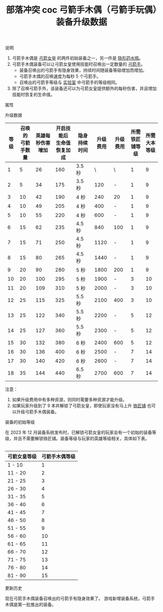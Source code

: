 ﻿---
title: "部落冲突 coc 弓箭手木偶（弓箭手玩偶）装备升级数据"
navTitle: "弓箭手木偶"
shownTitle: "弓箭手木偶（弓箭手玩偶）"
description: "弓箭手木偶是弓箭女皇的两件初始装备之一。弓箭手木偶装备可以让弓箭女皇使用技能时召唤出一定数量的弓箭手。召唤出的弓箭手等级与实验室中弓箭手的等级相同。除了召唤弓箭手外，该装备还可以为弓箭女皇提供额外的每秒伤害，并且增加技能时恢复的生命值。"
module: upgrade-home
imgFolder: home_heroes/0740
wiki: https://clashofclans.fandom.com/wiki/Archer_Puppet
canonical: /upgrade/0740-Archer-Puppet
---

<UnitInfo :folder="$frontmatter.imgFolder" imgSrc="Archer_Puppet_info.png" :imgAlt="$frontmatter.navTitle" />

<SmallTitle>说明</SmallTitle>

1. 弓箭手木偶是 [弓箭女皇](/upgrade/0201-Archer-Queen) 的两件初始装备之一，另一件是 [隐形药水瓶](/upgrade/0741-Invisibility-Vial)。
2. 弓箭手木偶装备可以让弓箭女皇使用技能时召唤出一定数量的 [弓箭手](/upgrade/0001-Archer)。
    - 装备召唤出的弓箭手有隐身效果，持续时间随装备等级增加而增加。
    - 弓箭手木偶的召唤速度为每秒 5 个弓箭手。
    - 召唤出的弓箭手等级与 [实验室](/upgrade/0483-Laboratory) 中弓箭手的等级相同。
3. 除了召唤弓箭手外，该装备还可以为弓箭女皇提供额外的每秒伤害，并且增加技能时恢复的生命值。

<SmallTitle>属性</SmallTitle>

<UnitProperties>
    <UnitProperty pKey="技能类型" pValue="主动技能" />
    <UnitProperty pKey="装备稀有度" pValue="普通" />
    <UnitProperty pKey="解锁要求" pValue="有女王即可" />
</UnitProperties>

<SmallTitle>升级数据</SmallTitle>

<script setup>
const tableExtraInfo = [
    {
        "column": 5,
        "type": "cost",
        "icon": "Shiny_Ore",
        "noGoldPass": true
    },
    {
        "column": 6,
        "type": "cost",
        "icon": "Glowy_Ore",
        "noGoldPass": true
    }
];
</script>

<UnitTable :tableExtraInfo="tableExtraInfo">

| 等级 |召唤的<br>弓箭手数量|英雄每秒伤害<br>增加|开启技能后<br>生命值恢复加成|隐身持续时间|升级费用|升级费用|所需<br>铁匠铺等级|所需<br>大本等级|
| ---- |       ---        |         ---       |            ---          |    ---    |   ---  |  ---  |       ---       |      ---     |
|   1  |         5        |         26        |            160          |   3.5 秒  |    \   |   \   |        1        |       9      |
|   2  |         5        |         34        |            175          |   3.5 秒  |   120  |   -   |        1        |       9      |
|   3  |        10        |         42        |            190          |     4 秒  |   240  |   20  |        1        |       9      |
|   4  |        10        |         49        |            205          |     4 秒  |   400  |   -   |        1        |       9      |
|   5  |        10        |         55        |            220          |     4 秒  |   600  |   -   |        1        |       9      |
|   6  |        15        |         62        |            235          |   4.5 秒  |   840  |  100  |        1        |       9      |
|   7  |        15        |         71        |            250          |   4.5 秒  |  1120  |   -   |        1        |       9      |
|   8  |        15        |         80        |            265          |   4.5 秒  |  1440  |   -   |        1        |       9      |
|   9  |        20        |         90        |            280          |     5 秒  |  1800  |  200  |        1        |       9      |
|  10  |        20        |        100        |            295          |     5 秒  |  1900  |   -   |        3        |      10      |
|  11  |        20        |        109        |            310          |     5 秒  |  2000  |   -   |        3        |      10      |
|  12  |        25        |        115        |            325          |   5.5 秒  |  2100  |  400  |        3        |      10      |
|  13  |        25        |        122        |            340          |   5.5 秒  |  2200  |   -   |        5        |      12      |
|  14  |        25        |        127        |            360          |   5.5 秒  |  2300  |   -   |        5        |      12      |
|  15  |        30        |        132        |            380          |     6 秒  |  2400  |  600  |        5        |      12      |
|  16  |        30        |        136        |            400          |     6 秒  |  2500  |   -   |        7        |      14      |
|  17  |        30        |        140        |            420          |     6 秒  |  2600  |   -   |        7        |      14      |
|  18  |        35        |        144        |            440          |   6.5 秒  |  2700  |  600  |        7        |      14      |
</UnitTable>

注意：

1. 如果升级费用中有多种资源，则同时需要多种资源才能升级。
2. 如果玩家升级到了 9 本并解锁了弓箭女皇，即使玩家没有马上升 [铁匠铺](/upgrade/0488-Blacksmith) 也可以升级弓箭手木偶装备。

<SmallTitle>装备的初始等级</SmallTitle>

在 2023 年 12 月装备系统发布时，已解锁弓箭女皇的玩家会有一个初始的装备等级，并且不需要解锁铁匠铺。装备等级与玩家的英雄等级相关，具体如下表。

<Table maxWidth="25rem">

| 弓箭女皇等级 | 弓箭手木偶等级 |
|     ---     |      ---     |
|    1 - 10   |       1      |
|   11 - 20   |       2      |
|   21 - 25   |       3      |
|   26 - 30   |       4      |
|   31 - 35   |       5      |
|   36 - 40   |       6      |
|   41 - 45   |       7      |
|   46 - 50   |       8      |
|   51 - 55   |       9      |
|   56 - 60   |      10      |
|   61 - 65   |      11      |
|   66 - 70   |      12      |
|   71 - 75   |      13      |
|   76 - 80   |      14      |
|   81 - 90   |      15      |
</Table>

<SmallTitle>更新历史</SmallTitle>

<Timeline>  
    <TimelineItem date="2024/09/09">
        <TimelineRow>现在弓箭手木偶装备召唤出的弓箭手有隐身效果了。</TimelineRow>
    </TimelineItem>
    <TimelineItem date="2023/12/12">
        <TimelineRow>游戏新增装备系统，弓箭手木偶是第一批推出的装备。</TimelineRow>
    </TimelineItem>
    <TimelineItem :historyBottom="true" />
</Timeline>
